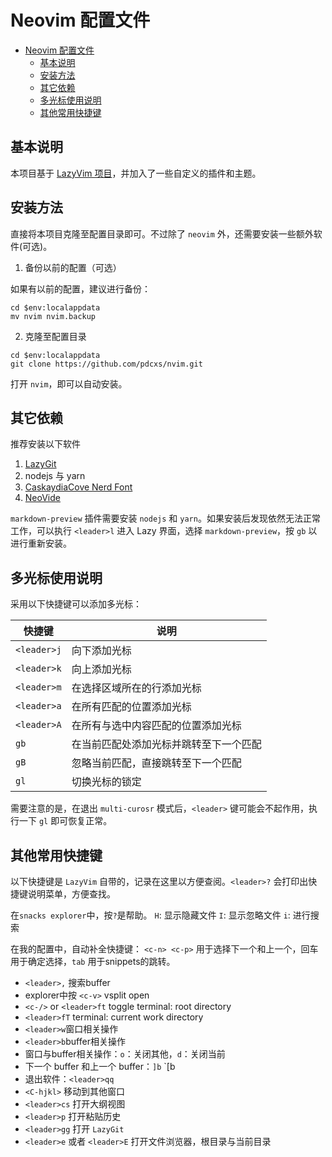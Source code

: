 # Neovim 配置文件

<!--toc:start-->
- [Neovim 配置文件](#neovim-配置文件)
  - [基本说明](#基本说明)
  - [安装方法](#安装方法)
  - [其它依赖](#其它依赖)
  - [多光标使用说明](#多光标使用说明)
  - [其他常用快捷键](#其他常用快捷键)
<!--toc:end-->

## 基本说明

本项目基于 [LazyVim 项目](https://github.com/LazyVim/LazyVim)，并加入了一些自定义的插件和主题。

## 安装方法

直接将本项目克隆至配置目录即可。不过除了 `neovim` 外，还需要安装一些额外软件(可选)。

1. 备份以前的配置（可选）

如果有以前的配置，建议进行备份：

```pwsh
cd $env:localappdata
mv nvim nvim.backup
```

2. 克隆至配置目录

```pwsh
cd $env:localappdata
git clone https://github.com/pdcxs/nvim.git
```

打开 `nvim`，即可以自动安装。

## 其它依赖

推荐安装以下软件

1. [LazyGit](https://github.com/jesseduffield/lazygit)
2. nodejs 与 yarn
3. [CaskaydiaCove Nerd Font](https://www.nerdfonts.com/font-downloads)
4. [NeoVide](https://neovide.dev/)

`markdown-preview` 插件需要安装 `nodejs` 和 `yarn`。如果安装后发现依然无法正常工作，可以执行 `<leader>l`  进入 Lazy 界面，选择 `markdown-preview`，按 `gb` 以进行重新安装。

## 多光标使用说明

采用以下快捷键可以添加多光标：

| 快捷键 | 说明 |
| --- | --- |
| `<leader>j` | 向下添加光标 |
| `<leader>k` | 向上添加光标 |
| `<leader>m` | 在选择区域所在的行添加光标 |
| `<leader>a` | 在所有匹配的位置添加光标 |
| `<leader>A` | 在所有与选中内容匹配的位置添加光标 |
| `gb` | 在当前匹配处添加光标并跳转至下一个匹配 |
| `gB` | 忽略当前匹配，直接跳转至下一个匹配 |
| `gl` | 切换光标的锁定 |

需要注意的是，在退出 `multi-curosr` 模式后，`<leader>` 键可能会不起作用，执行一下 `gl` 即可恢复正常。

## 其他常用快捷键

以下快捷键是 `LazyVim` 自带的，记录在这里以方便查阅。`<leader>?` 会打印出快捷键说明菜单，方便查找。

在`snacks explorer`中，按`?`是帮助。
`H`: 显示隐藏文件
`I`: 显示忽略文件
`i`: 进行搜索

在我的配置中，自动补全快捷键：
`<c-n> <c-p>` 用于选择下一个和上一个，回车用于确定选择，`tab` 用于snippets的跳转。

- `<leader>,` 搜索buffer
- explorer中按 `<c-v>` vsplit open
- `<c-/>` or `<leader>ft` toggle terminal: root directory
- `<leader>fT` terminal: current work directory
- `<leader>w`窗口相关操作
- `<leader>b`buffer相关操作
- 窗口与buffer相关操作：`o`：关闭其他，`d`：关闭当前
- 下一个 buffer 和上一个 buffer：`]b` `[b
- 退出软件：`<leader>qq`
- `<C-hjkl>` 移动到其他窗口
- `<leader>cs` 打开大纲视图
- `<leader>p` 打开粘贴历史
- `<leader>gg` 打开 `LazyGit`
- `<leader>e` 或者 `<leader>E` 打开文件浏览器，根目录与当前目录

